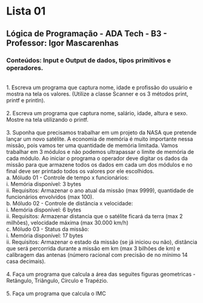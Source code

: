 # **Lista 01** <br />
## Lógica de Programação - ADA Tech - B3 - Professor: Igor Mascarenhas <br />
### Conteúdos: Input e Output de dados, tipos primitivos e operadores. <br />
<br />
1. Escreva um programa que captura nome, idade e profissão do
usuário e mostra na tela os valores. (Utilize a classe Scanner e
os 3 métodos print, printf e println). <br />
<br />
2. Escreva um programa que captura nome, salário, idade, altura e
sexo. Mostre na tela utilizando o printf. <br />
<br />
3. Suponha que precisamos trabalhar em um projeto da NASA que
pretende lançar um novo satélite. A economia de memória é
muito importante nessa missão, pois vamos ter uma quantidade
de memória limitada. Vamos trabalhar em 3 módulos e não
podemos ultrapassar o limite de memória de cada módulo. Ao
iniciar o programa o operador deve digitar os dados da missão
para que armazene todos os dados em cada um dos módulos e
no final deve ser printado todos os valores por ele escolhidos. <br />
a. Móludo 01 - Controle de tempo x funcionários: <br />
i. Memória disponível: 3 bytes <br />
ii. Requisitos: Armazenar o ano atual da missão (max
9999), quantidade de funcionários envolvidos
(max 100). <br />
b. Móludo 02 - Controle de distância x velocidade: <br />
i. Memória disponível: 6 bytes <br />
ii. Requisitos: Armazenar distancia que o satélite
ficará da terra (max 2 milhões), velocidade máxima
(max 30.000 km/h) <br />
c. Móludo 03 - Status da missão: <br />
i. Memória disponível: 17 bytes <br />
ii. Requisitos: Armazenar o estado da missão (se já
iniciou ou não), distância que será percorrida
durante a missão em km (max 3 bilhões de km) e
calibragem das antenas (número racional com
precisão de no mínimo 14 casa decimais). <br />
<br />
4. Faça um programa que calcula a área das seguites figuras
geometricas - Retângulo, Triângulo, Círculo e Trapézio. <br />
<br />
5. Faça um programa que calcula o IMC
